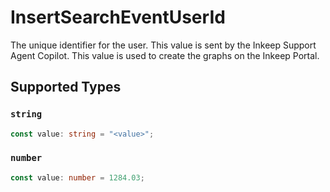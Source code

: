 # InsertSearchEventUserId

The unique identifier for the user. This value is sent by the Inkeep Support Agent Copilot. This value is used to create the graphs on the Inkeep Portal.


## Supported Types

### `string`

```typescript
const value: string = "<value>";
```

### `number`

```typescript
const value: number = 1284.03;
```

